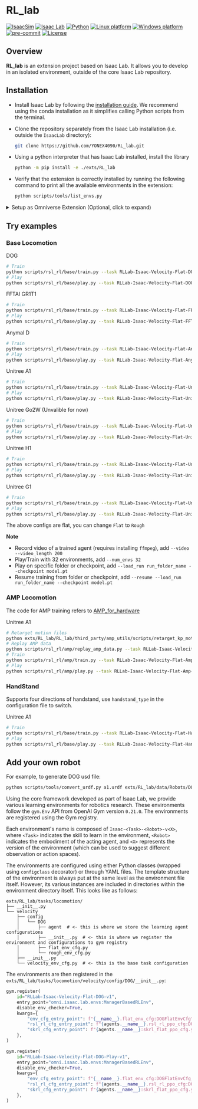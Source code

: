 # RL_lab

[![IsaacSim](https://img.shields.io/badge/IsaacSim-4.2.0-silver.svg)](https://docs.omniverse.nvidia.com/isaacsim/latest/overview.html)
[![Isaac Lab](https://img.shields.io/badge/IsaacLab-1.2.0-silver)](https://isaac-sim.github.io/IsaacLab)
[![Python](https://img.shields.io/badge/python-3.10-blue.svg)](https://docs.python.org/3/whatsnew/3.10.html)
[![Linux platform](https://img.shields.io/badge/platform-linux--64-orange.svg)](https://releases.ubuntu.com/20.04/)
[![Windows platform](https://img.shields.io/badge/platform-windows--64-orange.svg)](https://www.microsoft.com/en-us/)
[![pre-commit](https://img.shields.io/badge/pre--commit-enabled-brightgreen?logo=pre-commit&logoColor=white)](https://pre-commit.com/)
[![License](https://img.shields.io/badge/license-Apache2.0-yellow.svg)](https://opensource.org/license/apache-2-0)

## Overview

**RL_lab** is an extension project based on Isaac Lab. It allows you to develop in an isolated environment, outside of the core Isaac Lab repository.

## Installation

- Install Isaac Lab by following the [installation guide](https://isaac-sim.github.io/IsaacLab/source/setup/installation/index.html). We recommend using the conda installation as it simplifies calling Python scripts from the terminal.

- Clone the repository separately from the Isaac Lab installation (i.e. outside the `IsaacLab` directory):

  ```bash
  git clone https://github.com/YONEX4090/RL_lab.git
  ```

- Using a python interpreter that has Isaac Lab installed, install the library

  ```bash
  python -m pip install -e ./exts/RL_lab
  ```

- Verify that the extension is correctly installed by running the following command to print all the available environments in the extension:

  ```bash
  python scripts/tools/list_envs.py
  ```

<details>

<summary>Setup as Omniverse Extension (Optional, click to expand)</summary>

We provide an example UI extension that will load upon enabling your extension defined in `exts/RL_lab/RL_lab/ui_extension_example.py`. For more information on UI extensions, enable and check out the source code of the `omni.isaac.ui_template` extension and refer to the introduction on [Isaac Sim Workflows 1.2.3. GUI](https://docs.omniverse.nvidia.com/isaacsim/latest/introductory_tutorials/tutorial_intro_workflows.html#gui).

To enable your extension, follow these steps:

1. **Add the search path of your repository** to the extension manager:
    - Navigate to the extension manager using `Window` -> `Extensions`.
    - Click on the **Hamburger Icon** (☰), then go to `Settings`.
    - In the `Extension Search Paths`, enter the absolute path to `RL_lab/exts`
    - If not already present, in the `Extension Search Paths`, enter the path that leads to Isaac Lab's extension directory (`IsaacLab/source/extensions`)
    - Click on the **Hamburger Icon** (☰), then click `Refresh`.

2. **Search and enable your extension**:
    - Find your extension under the `Third Party` category.
    - Toggle it to enable your extension.

</details>

## Try examples

### Base Locomotion
DOG

```bash
# Train
python scripts/rsl_rl/base/train.py --task RLLab-Isaac-Velocity-Flat-DOG-v1 --headless
# Play
python scripts/rsl_rl/base/play.py --task RLLab-Isaac-Velocity-Flat-DOG-v1
```

FFTAI GR1T1

```bash
# Train
python scripts/rsl_rl/base/train.py --task RLLab-Isaac-Velocity-Flat-FFTAI-GR1T1-v0 --headless
# Play
python scripts/rsl_rl/base/play.py --task RLLab-Isaac-Velocity-Flat-FFTAI-GR1T1-v0
```

Anymal D

```bash
# Train
python scripts/rsl_rl/base/train.py --task RLLab-Isaac-Velocity-Flat-Anymal-D-v0 --headless
# Play
python scripts/rsl_rl/base/play.py --task RLLab-Isaac-Velocity-Flat-Anymal-D-v0
```

Unitree A1

```bash
# Train
python scripts/rsl_rl/base/train.py --task RLLab-Isaac-Velocity-Flat-Unitree-A1-v0 --headless
# Play
python scripts/rsl_rl/base/play.py --task RLLab-Isaac-Velocity-Flat-Unitree-A1-v0
```

Unitree Go2W (Unvalible for now)

```bash
# Train
python scripts/rsl_rl/base/train.py --task RLLab-Isaac-Velocity-Flat-Unitree-Go2W-v0 --headless
# Play
python scripts/rsl_rl/base/play.py --task RLLab-Isaac-Velocity-Flat-Unitree-Go2W-v0
```

Unitree H1

```bash
# Train
python scripts/rsl_rl/base/train.py --task RLLab-Isaac-Velocity-Flat-Unitree-H1-v0 --headless
# Play
python scripts/rsl_rl/base/play.py --task RLLab-Isaac-Velocity-Flat-Unitree-H1-v0
```

Unitree G1

```bash
# Train
python scripts/rsl_rl/base/train.py --task RLLab-Isaac-Velocity-Flat-Unitree-G1-v0 --headless
# Play
python scripts/rsl_rl/base/play.py --task RLLab-Isaac-Velocity-Flat-Unitree-G1-v0
```

The above configs are flat, you can change `Flat` to `Rough`

**Note**

* Record video of a trained agent (requires installing `ffmpeg`), add `--video --video_length 200`
* Play/Train with 32 environments, add `--num_envs 32`
* Play on specific folder or checkpoint, add `--load_run run_folder_name --checkpoint model.pt`
* Resume training from folder or checkpoint, add `--resume --load_run run_folder_name --checkpoint model.pt`

### AMP Locomotion

The code for AMP training refers to [AMP_for_hardware](https://github.com/Alescontrela/AMP_for_hardware)

Unitree A1

```bash
# Retarget motion files
python exts/RL_lab/RL_lab/third_party/amp_utils/scripts/retarget_kp_motions.py
# Replay AMP data
python scripts/rsl_rl/amp/replay_amp_data.py --task RLLab-Isaac-Velocity-Flat-Amp-Unitree-A1-v0
# Train
python scripts/rsl_rl/amp/train.py --task RLLab-Isaac-Velocity-Flat-Amp-Unitree-A1-v0 --headless
# Play
python scripts/rsl_rl/amp/play.py --task RLLab-Isaac-Velocity-Flat-Amp-Unitree-A1-v0
```

### HandStand

Supports four directions of handstand, use `handstand_type` in the configuration file to switch.

Unitree A1

```bash
# Train
python scripts/rsl_rl/base/train.py --task RLLab-Isaac-Velocity-Flat-HandStand-Unitree-A1-v0 --headless
# Play
python scripts/rsl_rl/base/play.py --task RLLab-Isaac-Velocity-Flat-HandStand-Unitree-A1-v0
```

## Add your own robot

For example, to generate DOG usd file:

```bash
python scripts/tools/convert_urdf.py a1.urdf exts/RL_lab/data/Robots/DOG/DOG.usd  --merge-join
```

Using the core framework developed as part of Isaac Lab, we provide various learning environments for robotics research.
These environments follow the `gym.Env` API from OpenAI Gym version `0.21.0`. The environments are registered using
the Gym registry.

Each environment's name is composed of `Isaac-<Task>-<Robot>-v<X>`, where `<Task>` indicates the skill to learn
in the environment, `<Robot>` indicates the embodiment of the acting agent, and `<X>` represents the version of
the environment (which can be used to suggest different observation or action spaces).

The environments are configured using either Python classes (wrapped using `configclass` decorator) or through
YAML files. The template structure of the environment is always put at the same level as the environment file
itself. However, its various instances are included in directories within the environment directory itself.
This looks like as follows:

```tree
exts/RL_lab/tasks/locomotion/
├── __init__.py
└── velocity
    ├── config
    │   └── DOG
    │       ├── agent  # <- this is where we store the learning agent configurations
    │       ├── __init__.py  # <- this is where we register the environment and configurations to gym registry
    │       ├── flat_env_cfg.py
    │       └── rough_env_cfg.py
    ├── __init__.py
    └── velocity_env_cfg.py  # <- this is the base task configuration
```

The environments are then registered in the `exts/RL_lab/tasks/locomotion/velocity/config/DOG/__init__.py`:

```python
gym.register(
    id="RLLab-Isaac-Velocity-Flat-DOG-v1",
    entry_point="omni.isaac.lab.envs:ManagerBasedRLEnv",
    disable_env_checker=True,
    kwargs={
        "env_cfg_entry_point": f"{__name__}.flat_env_cfg:DOGFlatEnvCfg",
        "rsl_rl_cfg_entry_point": f"{agents.__name__}.rsl_rl_ppo_cfg:DOGFlatPPORunnerCfg",
        "skrl_cfg_entry_point": f"{agents.__name__}:skrl_flat_ppo_cfg.yaml",
    },
)

gym.register(
    id="RLLab-Isaac-Velocity-Flat-DOG-Play-v1",
    entry_point="omni.isaac.lab.envs:ManagerBasedRLEnv",
    disable_env_checker=True,
    kwargs={
        "env_cfg_entry_point": f"{__name__}.flat_env_cfg:DOGFlatEnvCfg_PLAY",
        "rsl_rl_cfg_entry_point": f"{agents.__name__}.rsl_rl_ppo_cfg:DOGFlatPPORunnerCfg",
        "skrl_cfg_entry_point": f"{agents.__name__}:skrl_flat_ppo_cfg.yaml",
    },
)
```
